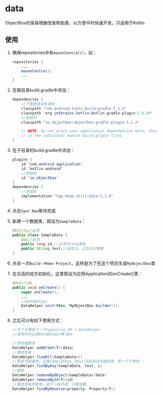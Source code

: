# data

ObjectBox的简易增删改查帮助类，以方便平时快速开发，只适用于Kotlin

## 使用

1. 确保repositories中有`mavenCentral()`，如：

    ``` java
    repositories {
        ...
        mavenCentral()
        ...
    }
    
    ```

2. 在跟目录build.gradle中添加：

    ``` java
    dependencies {
        //下面是自动生成的
        classpath "com.android.tools.build:gradle:7.1.3"
        classpath 'org.jetbrains.kotlin:kotlin-gradle-plugin:1.6.20'
        //添加的
        classpath "io.objectbox:objectbox-gradle-plugin:3.1.2"

        // NOTE: Do not place your application dependencies here; they belong
        // in the individual module build.gradle files
    }
    ```

3. 在子目录的build.gradle中添加：

    ``` java
    plugins {
        id 'com.android.application'
        id 'kotlin-android'
        //添加的
        id 'io.objectbox'
    }
    dependencies {
        //添加的
        implementation "top.heue.utils:data:1.1.0"
    }
    ```

4. 点击`Sync Now`等待完成
5. 新建一个数据类，假设为`SampleData`：

    ``` java
    @Entity//必须
    public class SampleData {
        @Id//必须
        public long id;//必须为long类型
        public String text;//自定义，之后可以随意
    }
    ```

6. 点击一次`Build->Make Project`，这样是为了在这个项目生成`MyObjectBox`类
7. 在合适的地方初始化，这里假设为应用Application的onCreate()里：

    ``` java
    @Override
    public void onCreate() {
        super.onCreate();
        ...
        //DataHelper
        DataHelper.init(this, MyObjectBox.builder());
    }
    ```

8. 之后可以有如下使用方式：

    ``` java
    //为了方便加了一个typealias DH = DataHelper
    //使用时可以将DataHelper换为DH
    
    //添加或更改
    DataHelper.addOrSet<T>(data)
    //查找所有
    DataHelper.findAll<SampleData>()
    //指定字段查找，注意SampleData_为build后自动生成的类，多一个下划线
    DataHelper.findByAny(SampleData_.text, s)
    //删除
    DataHelper.removeByObject<SampleData>(data)
    DataHelper.removeById<T>(id)
    //查找所有时排序，这个一般不用，只是加着
    DataHelper.findByReverse(property: Property<T>)
    ```
